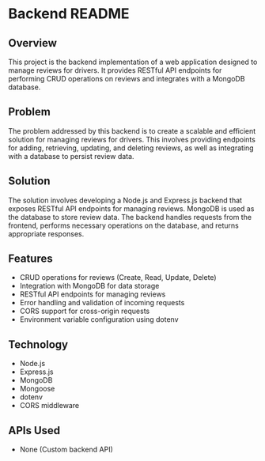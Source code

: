# Backend README

## Overview
This project is the backend implementation of a web application designed to manage reviews for drivers. It provides RESTful API endpoints for performing CRUD operations on reviews and integrates with a MongoDB database.

## Problem
The problem addressed by this backend is to create a scalable and efficient solution for managing reviews for drivers. This involves providing endpoints for adding, retrieving, updating, and deleting reviews, as well as integrating with a database to persist review data.

## Solution
The solution involves developing a Node.js and Express.js backend that exposes RESTful API endpoints for managing reviews. MongoDB is used as the database to store review data. The backend handles requests from the frontend, performs necessary operations on the database, and returns appropriate responses.

## Features
- CRUD operations for reviews (Create, Read, Update, Delete)
- Integration with MongoDB for data storage
- RESTful API endpoints for managing reviews
- Error handling and validation of incoming requests
- CORS support for cross-origin requests
- Environment variable configuration using dotenv

## Technology
- Node.js
- Express.js
- MongoDB
- Mongoose
- dotenv
- CORS middleware

## APIs Used
- None (Custom backend API)

